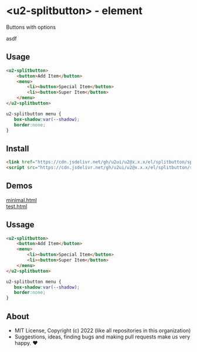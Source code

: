 # &lt;u2-splitbutton&gt; - element
Buttons with options

asdf

## Usage

```html
<u2-splitbutton>
    <button>Add Item</button>
    <menu>
        <li><button>Special Item</button>
        <li><button>Super Item</button>
    </menu>
</u2-splitbutton>
```

```css
u2-splitbutton menu {
   box-shadow:var(--shadow);
   border:none;
}
```

## Install

```html
<link href="https://cdn.jsdelivr.net/gh/u2ui/u2@x.x.x/el/splitbutton/splitbutton.min.css" rel=stylesheet>
<script src="https://cdn.jsdelivr.net/gh/u2ui/u2@x.x.x/el/splitbutton/splitbutton.min.js" type=module></script>
```

## Demos

[minimal.html](http://gcdn.li/u2ui/u2@main/el/splitbutton/tests/minimal.html)  
[test.html](http://gcdn.li/u2ui/u2@main/el/splitbutton/tests/test.html)  

## Ussage

```html
<u2-splitbutton>
    <button>Add Item</button>
    <menu>
        <li><button>Special Item</button>
        <li><button>Super Item</button>
    </menu>
</u2-splitbutton>
```

```css
u2-splitbutton menu {
   box-shadow:var(--shadow);
   border:none;
}
```

## About

- MIT License, Copyright (c) 2022 <u2> (like all repositories in this organization) <br>
- Suggestions, ideas, finding bugs and making pull requests make us very happy. ♥

